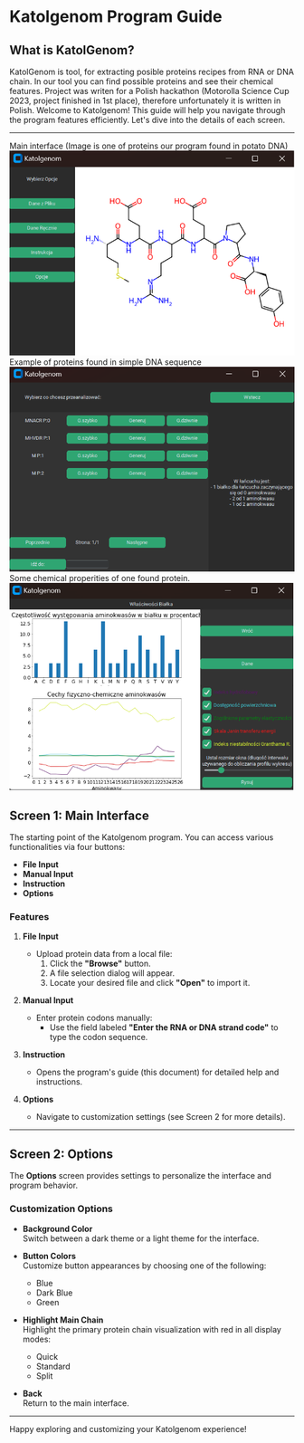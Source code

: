 # Katolgenom Program Guide
## **What is KatolGenom?**
KatolGenom is tool, for extracting posible proteins recipes from RNA or DNA chain. In our tool you can find possible proteins and see their chemical features. Project was writen for a Polish hackathon (Motorolla Science Cup 2023, project finished in 1st place), therefore unfortunately it is written in Polish.
Welcome to Katolgenom! This guide will help you navigate through the program features efficiently. Let's dive into the details of each screen.

---
Main interface (Image is one of proteins our program found in potato DNA)
![main interface](screen2.png)
Example of proteins found in simple DNA sequence
![found proteins](screen1.png)
Some chemical properities of one found protein.
![plots](screen3.png)
## **Screen 1: Main Interface**

The starting point of the Katolgenom program. You can access various functionalities via four buttons:
- **File Input**
- **Manual Input**
- **Instruction**
- **Options**

### **Features**
1. **File Input**
    - Upload protein data from a local file:
      1. Click the **"Browse"** button.
      2. A file selection dialog will appear.
      3. Locate your desired file and click **"Open"** to import it.

2. **Manual Input**
    - Enter protein codons manually:
      - Use the field labeled **"Enter the RNA or DNA strand code"** to type the codon sequence.

3. **Instruction**
    - Opens the program's guide (this document) for detailed help and instructions.

4. **Options**
    - Navigate to customization settings (see Screen 2 for more details).

---

## **Screen 2: Options**

The **Options** screen provides settings to personalize the interface and program behavior.

### **Customization Options**
- **Background Color**  
  Switch between a dark theme or a light theme for the interface.

- **Button Colors**  
  Customize button appearances by choosing one of the following:
  - Blue
  - Dark Blue
  - Green

- **Highlight Main Chain**  
  Highlight the primary protein chain visualization with red in all display modes:
  - Quick
  - Standard
  - Split

- **Back**  
  Return to the main interface.

---

Happy exploring and customizing your Katolgenom experience!
